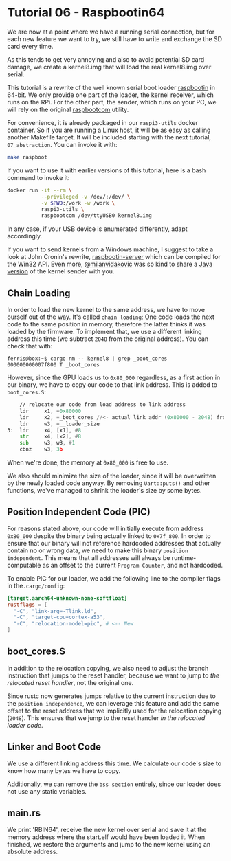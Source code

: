 # Tutorial 06 - Raspbootin64

We are now at a point where we have a running serial connection, but for each
new feature we want to try, we still have to write and exchange the SD card
every time.

As this tends to get very annoying and also to avoid potential SD card damage,
we create a kernel8.img that will load the real kernel8.img over serial.

This tutorial is a rewrite of the well known serial boot loader
[raspbootin][bootin] in 64-bit. We only provide one part of the loader, the
kernel receiver, which runs on the RPi. For the other part, the sender, which
runs on your PC, we will rely on the original [raspbootcom][bootcom] utility.

[bootin]:(https://github.com/mrvn/raspbootin)
[bootcom]:(https://github.com/mrvn/raspbootin/blob/master/raspbootcom/raspbootcom.cc)

For convenience, it is already packaged in our `raspi3-utils` docker
container. So if you are running a Linux host, it will be as easy as calling
another Makefile target. It will be included starting with the next tutorial,
`07_abstraction`. You can invoke it with:

```sh
make raspboot
```

If you want to use it with earlier versions of this tutorial, here is a bash
command to invoke it:

```sh
docker run -it --rm \
           --privileged -v /dev/:/dev/ \
           -v $PWD:/work -w /work \
           raspi3-utils \
           raspbootcom /dev/ttyUSB0 kernel8.img
```

In any case, if your USB device is enumerated differently, adapt accordingly.

If you want to send kernels from a Windows machine, I suggest to take a look at
John Cronin's rewrite, [raspbootin-server][w32] which can be compiled for the
Win32 API. Even more, [@milanvidakovic](https://github.com/milanvidakovic) was
so kind to share a [Java version][java] of the kernel sender with you.

[w32]:(https://github.com/jncronin/rpi-boot/blob/master/raspbootin-server.c)
[java]:(https://github.com/milanvidakovic/Raspbootin64Client)

## Chain Loading

In order to load the new kernel to the same address, we have to move ourself out
of the way. It's called `chain loading`: One code loads the next code to the
same position in memory, therefore the latter thinks it was loaded by the
firmware. To implement that, we use a different linking address this time (we
subtract `2048` from the original address). You can check that with:

```console
ferris@box:~$ cargo nm -- kernel8 | grep _boot_cores
000000000007f800 T _boot_cores
```

However, since the GPU loads us to `0x80_000` regardless, as a first action in
our binary, we have to copy our code to that link address. This is added to
`boot_cores.S`:

```asm
    // relocate our code from load address to link address
    ldr     x1, =0x80000
    ldr     x2, =_boot_cores //<- actual link addr (0x80000 - 2048) from link.ld
    ldr     w3, =__loader_size
3:  ldr     x4, [x1], #8
    str     x4, [x2], #8
    sub     w3, w3, #1
    cbnz    w3, 3b
```

When we're done, the memory at `0x80_000` is free to use.

We also should minimize the size of the loader, since it will be overwritten by
the newly loaded code anyway. By removing `Uart::puts()` and other functions,
we've managed to shrink the loader's size by some bytes.

## Position Independent Code (PIC)

For reasons stated above, our code will initially execute from address
`0x80_000` despite the binary being actually linked to `0x7f_800`. In order to
ensure that our binary will not reference hardcoded addresses that actually
contain no or wrong data, we need to make this binary `position
independent`. This means that all addresses will always be runtime-computable as
an offset to the current `Program Counter`, and not hardcoded.

To enable PIC for our loader, we add the following line to the compiler flags in
the`.cargo/config`:

```toml
[target.aarch64-unknown-none-softfloat]
rustflags = [
  "-C", "link-arg=-Tlink.ld",
  "-C", "target-cpu=cortex-a53",
  "-C", "relocation-model=pic", # <-- New
]
```

## boot_cores.S

In addition to the relocation copying, we also need to adjust the branch
instruction that jumps to the reset handler, because we want to jump to _the
relocated reset handler_, not the original one.

Since rustc now generates jumps relative to the current instruction due to the
`position independence`, we can leverage this feature and add the same offset
to the reset address that we implicitly used for the relocation copying (`2048`).
This ensures that we jump to the reset handler _in the relocated loader code_.

## Linker and Boot Code

We use a different linking address this time. We calculate our code's size to
know how many bytes we have to copy.

Additionally, we can remove the `bss section` entirely, since our loader does
not use any static variables.

## main.rs

We print 'RBIN64', receive the new kernel over serial and save it at the memory
address where the start.elf would have been loaded it. When finished, we restore
the arguments and jump to the new kernel using an absolute address.
